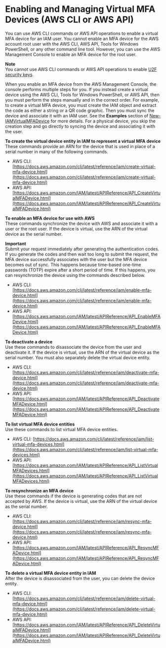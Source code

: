 # Enabling and Managing Virtual MFA Devices \(AWS CLI or AWS API\)<a name="id_credentials_mfa_enable_cliapi"></a>

You can use AWS CLI commands or AWS API operations to enable a virtual MFA device for an IAM user\. You cannot enable an MFA device for the AWS account root user with the AWS CLI, AWS API, Tools for Windows PowerShell, or any other command line tool\. However, you can use the AWS Management Console to enable an MFA device for the root user\. 

**Note**  
You cannot use AWS CLI commands or AWS API operations to enable [U2F security keys](id_credentials_mfa_enable_u2f.md)\.

When you enable an MFA device from the AWS Management Console, the console performs multiple steps for you\. If you instead create a virtual device using the AWS CLI, Tools for Windows PowerShell, or AWS API, then you must perform the steps manually and in the correct order\. For example, to create a virtual MFA device, you must create the IAM object and extract the code as either a string or a QR code graphic\. Then you must sync the device and associate it with an IAM user\. See the **Examples** section of [New\-IAMVirtualMFADevice](https://docs.aws.amazon.com/powershell/latest/reference/Index.html?page=New-IAMVirtualMFADevice.html&tocid=New-IAMVirtualMFADevice) for more details\. For a physical device, you skip the creation step and go directly to syncing the device and associating it with the user\. 

**To create the virtual device entity in IAM to represent a virtual MFA device**  
These commands provide an ARN for the device that is used in place of a serial number in many of the following commands\.
+ AWS CLI: [https://docs.aws.amazon.com/cli/latest/reference/iam/create-virtual-mfa-device.html](https://docs.aws.amazon.com/cli/latest/reference/iam/create-virtual-mfa-device.html) 
+ AWS API: [https://docs.aws.amazon.com/IAM/latest/APIReference/API_CreateVirtualMFADevice.html](https://docs.aws.amazon.com/IAM/latest/APIReference/API_CreateVirtualMFADevice.html) 

**To enable an MFA device for use with AWS**  
These commands synchronize the device with AWS and associate it with a user or the root user\. If the device is virtual, use the ARN of the virtual device as the serial number\.

**Important**  
Submit your request immediately after generating the authentication codes\. If you generate the codes and then wait too long to submit the request, the MFA device successfully associates with the user but the MFA device becomes out of sync\. This happens because time\-based one\-time passwords \(TOTP\) expire after a short period of time\. If this happens, you can resynchronize the device using the commands described below\.
+ AWS CLI: [https://docs.aws.amazon.com/cli/latest/reference/iam/enable-mfa-device.html](https://docs.aws.amazon.com/cli/latest/reference/iam/enable-mfa-device.html) 
+ AWS API: [https://docs.aws.amazon.com/IAM/latest/APIReference/API_EnableMFADevice.html](https://docs.aws.amazon.com/IAM/latest/APIReference/API_EnableMFADevice.html) 

**To deactivate a device**  
Use these commands to disassociate the device from the user and deactivate it\. If the device is virtual, use the ARN of the virtual device as the serial number\. You must also separately delete the virtual device entity\. 
+ AWS CLI: [https://docs.aws.amazon.com/cli/latest/reference/iam/deactivate-mfa-device.html](https://docs.aws.amazon.com/cli/latest/reference/iam/deactivate-mfa-device.html) 
+ AWS API: [https://docs.aws.amazon.com/IAM/latest/APIReference/API_DeactivateMFADevice.html](https://docs.aws.amazon.com/IAM/latest/APIReference/API_DeactivateMFADevice.html)

**To list virtual MFA device entities**  
Use these commands to list virtual MFA device entities\.
+ AWS CLI: [https://docs.aws.amazon.com/cli/latest/reference/iam/list-virtual-mfa-devices.html](https://docs.aws.amazon.com/cli/latest/reference/iam/list-virtual-mfa-devices.html) 
+ AWS API: [https://docs.aws.amazon.com/IAM/latest/APIReference/API_ListVirtualMFADevices.html](https://docs.aws.amazon.com/IAM/latest/APIReference/API_ListVirtualMFADevices.html) 

**To resynchronize an MFA device**  
Use these commands if the device is generating codes that are not accepted by AWS\. If the device is virtual, use the ARN of the virtual device as the serial number\.
+ AWS CLI: [https://docs.aws.amazon.com/cli/latest/reference/iam/resync-mfa-device.html](https://docs.aws.amazon.com/cli/latest/reference/iam/resync-mfa-device.html) 
+ AWS API: [https://docs.aws.amazon.com/IAM/latest/APIReference/API_ResyncMFADevice.html](https://docs.aws.amazon.com/IAM/latest/APIReference/API_ResyncMFADevice.html) 

**To delete a virtual MFA device entity in IAM**  
After the device is disassociated from the user, you can delete the device entity\.
+ AWS CLI: [https://docs.aws.amazon.com/cli/latest/reference/iam/delete-virtual-mfa-device.html](https://docs.aws.amazon.com/cli/latest/reference/iam/delete-virtual-mfa-device.html) 
+ AWS API: [https://docs.aws.amazon.com/IAM/latest/APIReference/API_DeleteVirtualMFADevice.html](https://docs.aws.amazon.com/IAM/latest/APIReference/API_DeleteVirtualMFADevice.html) 